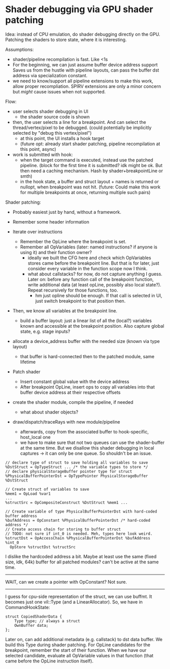 # Shader debugging via GPU shader patching

Idea: instead of CPU emulation, do shader debugging directly on the GPU.
Patching the shaders to store state, where it is interesting.

Assumptions:
- shader/pipeline recompilation is fast. Like <1s
- For the beginning, we can just assume buffer device address support
  Saves us from the hustle with pipeline layouts, can pass the buffer dst
  address via specialization constant.
- we need to know/support all pipeline extensions to make this work,
  allow proper recompliation.
  SPIRV extensions are only a minor concern but *might* cause issues when
  not supported.

Flow:
- user selects shader debugging in UI
	- the shader source code is shown
- then, the user selects a line for a breakpoint.
  And can select the thread/vertex/pixel to be debugged.
  (could potentially be implicitly selected by "debug this vertex/pixel")
	- at this point, the UI installs a hook target
	- (future opt: already start shader patching, pipeline recompilation
	  at this point, async)
- work is submitted with hook:
	- when the target command is executed, instead use the patched pipeline.
	  (block for the first time it is submitted? idk might be ok.
	   But then need a caching mechanism. Hash by shader+breakpointLine or smth)
	- in the hook state, a buffer and struct layout + names is returned
	  or nullopt, when breakpoint was not hit.
	  (future: Could make this work for multiple breakpoints at once,
	   returning multiple such pairs)

Shader patching:
- Probably easiest just by hand, without a framework.
- Remember some header information
- Iterate over instructions
	- Remember the OpLine where the breakpoint is set.
	- Remember all OpVariables (later: named instructions? if anyone is using it)
	  and their function owner?
		- ideally we built the CFG here and check which OpVariables stores
		  came before the breakpoint line. But that is for later, just
		  consider every variable in the function scope now I think.
		- what about callstacks? for now, do not capture anything I guess.
		  Later on: before any function call of the breakpoint function,
		  write additional data (at least opLine, possibly also local state?).
		  Repeat recursively for those functions, too.
			- hm just opline should be enough. If that call is selected in UI,
			  just switch breakpoint to that position then.
- Then, we know all variables at the breakpoint line.
	- build a buffer layout: just a linear list of all the (local?) variables
	  known and accessible at the breakpoint position. Also capture global
	  state, e.g. stage inputs?

- allocate a device_address buffer with the needed size (known via type layout)
	- that buffer is hard-connected then to the patched module,
	  same lifetime
- Patch shader
	- Insert constant global value with the device address
	- After breakpoint OpLine, insert ops to copy all variables into
	  that buffer device address at their respective offsets
- create the shader module, compile the pipeline, if needed
	- what about shader objects?
- draw/dispatch/traceRays with new module/pipeline
	- afterwards, copy from the associated buffer to hook-specific, host_local
	  one
	- we have to make sure that not two queues can use the shader-buffer at the
	  same time. But we disallow this shader debugging in local captures ->
	  it can only be one queue. So shouldn't be an issue.

```
// declare type of struct to save holding all variables to save
%DstStruct = OpTypeStruct ... /* the variable types to store */
// declare physicalStorageBuffer pointer type for struct
%PhysicalBufferPointerDst = OpTypePointer PhysicalStorageBuffer %DstStruct

// Create struct of variables to save
%mem1 = OpLoad %var1
...
%structSrc = OpCompositeConstruct %DstStruct %mem1 ...

// Create variable of type PhysicalBufferPointerDst with hard-coded buffer address
%bufAddress = OpConstant %PhysicalBufferPointerDst /* hard-coded address */
// Create access chain for storing to buffer struct
// TODO: not sure if int_0 is needed. Meh, types here look weird.
%structDst = OpAccessChain %PhysicalBufferPointerDst %bufAddress %int_0
  OpStore %structDst %structSrc

```

I dislike the hardcoded address a bit.
Maybe at least use the same (fixed size, idk, 64k) buffer for all patched
modules? can't be active at the same time.

---

WAIT, can we create a pointer with OpConstant? Not sure.

---

I guess for cpu-side representation of the struct, we can use buffmt.
It becomes just one vil::Type (and a LinearAllocator).
So, we have in CommandHookState:

```
struct CopiedShaderData {
	Type type; // always a struct
	OwnBuffer data;
};
```

Later on, can add additional metadata (e.g. callstack) to dst data buffer.
We build this Type during shader patching.
For OpLine candidates for the breakpoint, remember the start of their
function. When we have our selected candidate, evaluate all OpVariable
values in that function (that came before the OpLine instruction itself).
